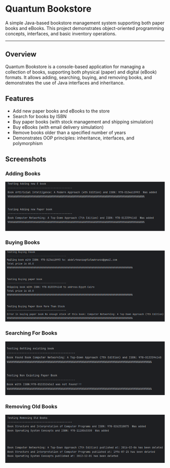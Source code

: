# Quantum Bookstore

A simple Java-based bookstore management system supporting both paper books and eBooks. This project demonstrates object-oriented programming concepts, interfaces, and basic inventory operations.

---


## Overview
Quantum Bookstore is a console-based application for managing a collection of books, supporting both physical (paper) and digital (eBook) formats. It allows adding, searching, buying, and removing books, and demonstrates the use of Java interfaces and inheritance.

## Features
- Add new paper books and eBooks to the store
- Search for books by ISBN
- Buy paper books (with stock management and shipping simulation)
- Buy eBooks (with email delivery simulation)
- Remove books older than a specified number of years
- Demonstrates OOP principles: inheritance, interfaces, and polymorphism





## Screenshots

### Adding Books
![Adding Books](1.png)

### Buying Books
![Buying Books](2.png)

### Searching For Books
![Searching For Books](3.png)

### Removing Old Books
![Removing Old Books](4.png)


